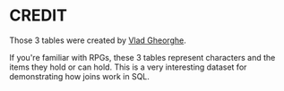 # CREDIT
Those 3 tables were created by [Vlad Gheorghe](https://vlad-ds.github.io/).

If you're familiar with RPGs, these 3 tables represent characters and the items they hold or can hold. This is a very interesting dataset for demonstrating how joins work in SQL.